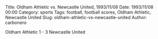 Title: Oldham Athletic vs. Newcastle United, 1993/11/08
Date: 1993/11/08 00:00
Category: sports
Tags: football, football scores, Oldham Athletic, Newcastle United
Slug: oldham-athletic-vs-newcastle-united
Author: carbonero


Oldham Athletic 1 - 3 Newcastle United
